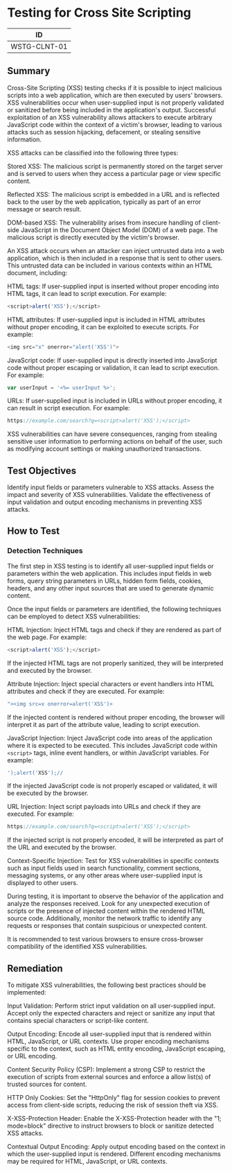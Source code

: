 # Testing for Cross Site Scripting

|ID          |
|------------|
|WSTG-CLNT-01|

## Summary

Cross-Site Scripting (XSS) testing checks if it is possible to inject malicious scripts into a web application, which are then executed by users' browsers. XSS vulnerabilities occur when user-supplied input is not properly validated or sanitized before being included in the application's output. Successful exploitation of an XSS vulnerability allows attackers to execute arbitrary JavaScript code within the context of a victim's browser, leading to various attacks such as session hijacking, defacement, or stealing sensitive information.

XSS attacks can be classified into the following three types:

Stored XSS: The malicious script is permanently stored on the target server and is served to users when they access a particular page or view specific content.

Reflected XSS: The malicious script is embedded in a URL and is reflected back to the user by the web application, typically as part of an error message or search result.

DOM-based XSS: The vulnerability arises from insecure handling of client-side JavaScript in the Document Object Model (DOM) of a web page. The malicious script is directly executed by the victim's browser.

An XSS attack occurs when an attacker can inject untrusted data into a web application, which is then included in a response that is sent to other users. This untrusted data can be included in various contexts within an HTML document, including:

HTML tags: If user-supplied input is inserted without proper encoding into HTML tags, it can lead to script execution. For example:

```js
<script>alert('XSS');</script>
```

HTML attributes: If user-supplied input is included in HTML attributes without proper encoding, it can be exploited to execute scripts. For example:

```js
<img src="x" onerror="alert('XSS')">
```

JavaScript code: If user-supplied input is directly inserted into JavaScript code without proper escaping or validation, it can lead to script execution. For example:

```js
var userInput = '<%= userInput %>';
```

URLs: If user-supplied input is included in URLs without proper encoding, it can result in script execution. For example:

```js
https://example.com/search?q=<script>alert('XSS');</script>
```

XSS vulnerabilities can have severe consequences, ranging from stealing sensitive user information to performing actions on behalf of the user, such as modifying account settings or making unauthorized transactions.

## Test Objectives

Identify input fields or parameters vulnerable to XSS attacks.
Assess the impact and severity of XSS vulnerabilities.
Validate the effectiveness of input validation and output encoding mechanisms in preventing XSS attacks.

## How to Test

### Detection Techniques

The first step in XSS testing is to identify all user-supplied input fields or parameters within the web application. This includes input fields in web forms, query string parameters in URLs, hidden form fields, cookies, headers, and any other input sources that are used to generate dynamic content.

Once the input fields or parameters are identified, the following techniques can be employed to detect XSS vulnerabilities:

HTML Injection: Inject HTML tags and check if they are rendered as part of the web page. For example: 

```js
<script>alert('XSS');</script>
```

If the injected HTML tags are not properly sanitized, they will be interpreted and executed by the browser.

Attribute Injection: Inject special characters or event handlers into HTML attributes and check if they are executed. For example: 

```js
"><img src=x onerror=alert('XSS')>
```

If the injected content is rendered without proper encoding, the browser will interpret it as part of the attribute value, leading to script execution.

JavaScript Injection: Inject JavaScript code into areas of the application where it is expected to be executed. This includes JavaScript code within `<script>` tags, inline event handlers, or within JavaScript variables. For example: 

```js
');alert('XSS');//
````

If the injected JavaScript code is not properly escaped or validated, it will be executed by the browser.

URL Injection: Inject script payloads into URLs and check if they are executed. For example: 

```js
https://example.com/search?q=<script>alert('XSS');</script>
```

If the injected script is not properly encoded, it will be interpreted as part of the URL and executed by the browser.

Context-Specific Injection: Test for XSS vulnerabilities in specific contexts such as input fields used in search functionality, comment sections, messaging systems, or any other areas where user-supplied input is displayed to other users.

During testing, it is important to observe the behavior of the application and analyze the responses received. Look for any unexpected execution of scripts or the presence of injected content within the rendered HTML source code. Additionally, monitor the network traffic to identify any requests or responses that contain suspicious or unexpected content.

It is recommended to test various browsers to ensure cross-browser compatibility of the identified XSS vulnerabilities.

## Remediation

To mitigate XSS vulnerabilities, the following best practices should be implemented:

Input Validation: Perform strict input validation on all user-supplied input. Accept only the expected characters and reject or sanitize any input that contains special characters or script-like content.

Output Encoding: Encode all user-supplied input that is rendered within HTML, JavaScript, or URL contexts. Use proper encoding mechanisms specific to the context, such as HTML entity encoding, JavaScript escaping, or URL encoding.

Content Security Policy (CSP): Implement a strong CSP to restrict the execution of scripts from external sources and enforce a allow list(s) of trusted sources for content.

HTTP Only Cookies: Set the "HttpOnly" flag for session cookies to prevent access from client-side scripts, reducing the risk of session theft via XSS.

X-XSS-Protection Header: Enable the X-XSS-Protection header with the "1; mode=block" directive to instruct browsers to block or sanitize detected XSS attacks.

Contextual Output Encoding: Apply output encoding based on the context in which the user-supplied input is rendered. Different encoding mechanisms may be required for HTML, JavaScript, or URL contexts.
